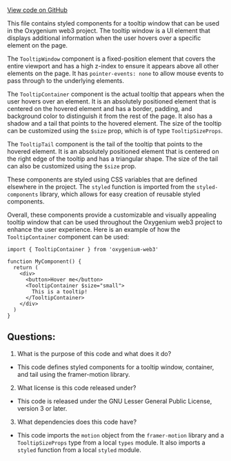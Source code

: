 [View code on GitHub](https://github.com/oxygenium/oxygenium-web3/packages/web3-react/src/components/Common/Tooltip/styles.ts)

This file contains styled components for a tooltip window that can be used in the Oxygenium web3 project. The tooltip window is a UI element that displays additional information when the user hovers over a specific element on the page. 

The `TooltipWindow` component is a fixed-position element that covers the entire viewport and has a high z-index to ensure it appears above all other elements on the page. It has `pointer-events: none` to allow mouse events to pass through to the underlying elements. 

The `TooltipContainer` component is the actual tooltip that appears when the user hovers over an element. It is an absolutely positioned element that is centered on the hovered element and has a border, padding, and background color to distinguish it from the rest of the page. It also has a shadow and a tail that points to the hovered element. The size of the tooltip can be customized using the `$size` prop, which is of type `TooltipSizeProps`. 

The `TooltipTail` component is the tail of the tooltip that points to the hovered element. It is an absolutely positioned element that is centered on the right edge of the tooltip and has a triangular shape. The size of the tail can also be customized using the `$size` prop. 

These components are styled using CSS variables that are defined elsewhere in the project. The `styled` function is imported from the `styled-components` library, which allows for easy creation of reusable styled components. 

Overall, these components provide a customizable and visually appealing tooltip window that can be used throughout the Oxygenium web3 project to enhance the user experience. Here is an example of how the `TooltipContainer` component can be used:

```
import { TooltipContainer } from 'oxygenium-web3'

function MyComponent() {
  return (
    <div>
      <button>Hover me</button>
      <TooltipContainer $size="small">
        This is a tooltip!
      </TooltipContainer>
    </div>
  )
}
```
## Questions: 
 1. What is the purpose of this code and what does it do?
- This code defines styled components for a tooltip window, container, and tail using the framer-motion library.

2. What license is this code released under?
- This code is released under the GNU Lesser General Public License, version 3 or later.

3. What dependencies does this code have?
- This code imports the `motion` object from the `framer-motion` library and a `TooltipSizeProps` type from a local `types` module. It also imports a `styled` function from a local `styled` module.